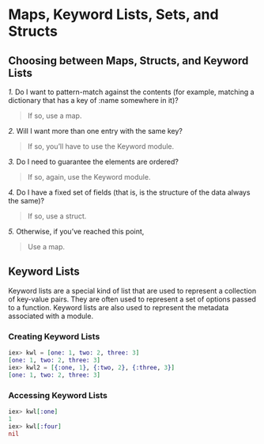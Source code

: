 # Maps, Keyword Lists, Sets, and Structs

## Choosing between Maps, Structs, and Keyword Lists

*1.* Do I want to pattern-match against the contents (for example, matching
a dictionary that has a key of :name somewhere in it)?

  > If so, use a map.

*2.* Will I want more than one entry with the same key?

  > If so, you’ll have to use the Keyword module.

*3.* Do I need to guarantee the elements are ordered?

  > If so, again, use the Keyword module.

*4.* Do I have a fixed set of fields (that is, is the structure of the data always
the same)?

  > If so, use a struct.

*5.* Otherwise, if you’ve reached this point,

  > Use a map.

## Keyword Lists

Keyword lists are a special kind of list that are used to represent a collection of key-value pairs. They are often used to represent a set of options passed to a function. Keyword lists are also used to represent the metadata associated with a module.

### Creating Keyword Lists

```elixir
iex> kwl = [one: 1, two: 2, three: 3]
[one: 1, two: 2, three: 3]
iex> kwl2 = [{:one, 1}, {:two, 2}, {:three, 3}]
[one: 1, two: 2, three: 3]
```

### Accessing Keyword Lists

```elixir
iex> kwl[:one]
1
iex> kwl[:four]
nil
```